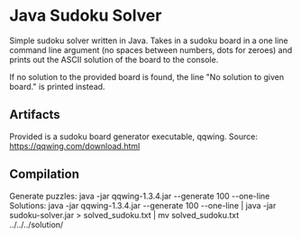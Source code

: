 # Java Sudoku Solver
Simple sudoku solver written in Java.
Takes in a sudoku board in a one line command line argument (no spaces between numbers, dots for zeroes) and prints out
the ASCII solution of the board to the console.

If no solution to the provided board is found, the line "No solution to given board." is printed instead.

## Artifacts
Provided is a sudoku board generator executable, qqwing. Source: https://qqwing.com/download.html

## Compilation
Generate puzzles: java -jar qqwing-1.3.4.jar --generate 100 --one-line
Solutions: java -jar qqwing-1.3.4.jar --generate 100 --one-line | java -jar sudoku-solver.jar > solved_sudoku.txt | mv solved_sudoku.txt ../../../solution/
